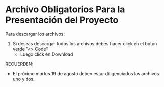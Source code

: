 # Archivo Obligatorios Para la Presentación del Proyecto

Para descargar los archivos:
1. Si deseas descargar todos los archivos debes hacer click  en el boton verde "<> Code"
   - Luego click en Download
  
RECUERDEN: 

   + El próximo martes 19 de agosto deben estar diligenciados los archivos uno y dos.
